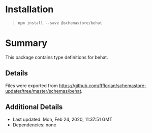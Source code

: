 # Installation
> `npm install --save @schemastore/behat`

# Summary
This package contains type definitions for behat.

## Details
Files were exported from https://github.com/ffflorian/schemastore-updater/tree/master/schemas/behat.

## Additional Details
* Last updated: Mon, Feb 24, 2020, 11:37:51 GMT
* Dependencies: none

